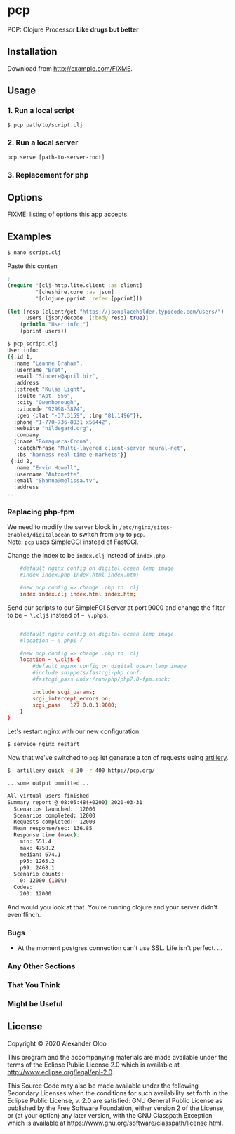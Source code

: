# pcp
PCP: Clojure Processor
__Like drugs but better__


## Installation

Download from http://example.com/FIXME.

## Usage

### 1. Run a local script
```
$ pcp path/to/script.clj
```

### 2. Run a local server
```
pcp serve [path-to-server-root]
```

### 3. Replacement for php



## Options

FIXME: listing of options this app accepts.

## Examples

```bash
$ nano script.clj
```
Paste this conten
```clojure
; 
(require '[clj-http.lite.client :as client]
         '[cheshire.core :as json]
         '[clojure.pprint :refer [pprint]])
         
(let [resp (client/get "https://jsonplaceholder.typicode.com/users/")
      users (json/decode  (:body resp) true)]
    (println "User info:")
    (pprint users))
```    

```bash
$ pcp script.clj
User info:
({:id 1,
  :name "Leanne Graham",
  :username "Bret",
  :email "Sincere@april.biz",
  :address
  {:street "Kulas Light",
   :suite "Apt. 556",
   :city "Gwenborough",
   :zipcode "92998-3874",
   :geo {:lat "-37.3159", :lng "81.1496"}},
  :phone "1-770-736-8031 x56442",
  :website "hildegard.org",
  :company
  {:name "Romaguera-Crona",
   :catchPhrase "Multi-layered client-server neural-net",
   :bs "harness real-time e-markets"}}
 {:id 2,
  :name "Ervin Howell",
  :username "Antonette",
  :email "Shanna@melissa.tv",
  :address
...
```


### Replacing php-fpm
We need to modify the server block in `/etc/nginx/sites-enabled/digitalocean` to switch from `php` to `pcp`.   
Note: `pcp` uses SimpleCGI instead of FastCGI.

Change the index to be `index.clj` instead of `index.php`
```conf
    #default nginx config on digital ocean lemp image
    #index index.php index.html index.htm;

    #new pcp config => change .php to .clj
    index index.clj index.html index.htm;
```

Send our scripts to our SimpleFGI Server at port 9000 and change the filter to be `~ \.clj$` instead of `~ \.php$`.  
```conf

    #default nginx config on digital ocean lemp image
	#location ~ \.php$ {

    #new pcp config => change .php to .clj
	location ~ \.clj$ {
        #default nginx config on digital ocean lemp image
        #include snippets/fastcgi-php.conf;
        #fastcgi_pass unix:/run/php/php7.0-fpm.sock;

        include scgi_params;
        scgi_intercept_errors on;
        scgi_pass   127.0.0.1:9000;
	}
}
```

Let's restart nginx with our new configuration. 
```bash
$ service nginx restart
```

Now that we've switched to `pcp` let generate a ton of requests using [artillery](https://artillery.io/).

```bash
$  artillery quick -d 30 -r 400 http://pcp.org/

...some output ommitted...

All virtual users finished
Summary report @ 08:05:48(+0200) 2020-03-31
  Scenarios launched:  12000
  Scenarios completed: 12000
  Requests completed:  12000
  Mean response/sec: 136.85
  Response time (msec):
    min: 551.4
    max: 4758.2
    median: 674.1
    p95: 1265.2
    p99: 2468.1
  Scenario counts:
    0: 12000 (100%)
  Codes:
    200: 12000
```

And would you look at that. You're running clojure and your server didn't even flinch. 

### Bugs
- At the moment postgres connection can't use SSL. Life isn't perfect. 
...

### Any Other Sections
### That You Think
### Might be Useful

## License

Copyright © 2020 Alexander Oloo

This program and the accompanying materials are made available under the
terms of the Eclipse Public License 2.0 which is available at
http://www.eclipse.org/legal/epl-2.0.

This Source Code may also be made available under the following Secondary
Licenses when the conditions for such availability set forth in the Eclipse
Public License, v. 2.0 are satisfied: GNU General Public License as published by
the Free Software Foundation, either version 2 of the License, or (at your
option) any later version, with the GNU Classpath Exception which is available
at https://www.gnu.org/software/classpath/license.html.

